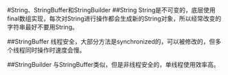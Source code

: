 #String、StringBuffer和StringBuilder
##String
String是不可变的，底层使用final数组实现，每次对String进行操作都会生成新的String对象，所以经常改变的字符串最好不要用String。

##StringBuffer
线程安全，大部分方法是synchronized的，可以被修改的，但多个线程同时操作时速度会慢。

##StringBuilder
与StringBuffer类似，但是非线程安全的，单线程使用效率高。